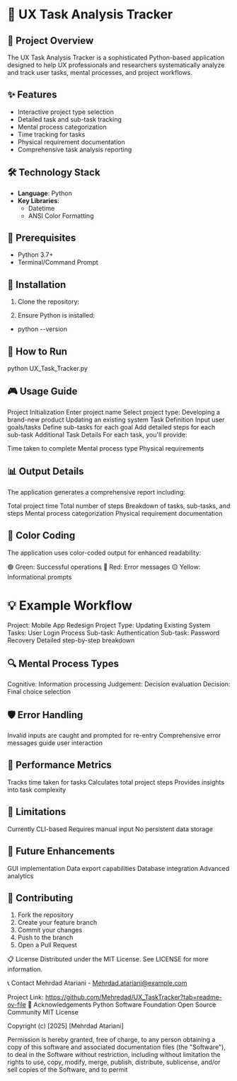 # 🚀 UX Task Analysis Tracker

## 📝 Project Overview

The UX Task Analysis Tracker is a sophisticated Python-based application designed to help UX professionals and researchers systematically analyze and track user tasks, mental processes, and project workflows.

## ✨ Features

- Interactive project type selection
- Detailed task and sub-task tracking
- Mental process categorization
- Time tracking for tasks
- Physical requirement documentation
- Comprehensive task analysis reporting

## 🛠 Technology Stack

- **Language**: Python
- **Key Libraries**:
  - Datetime
  - ANSI Color Formatting

## 🚦 Prerequisites

- Python 3.7+
- Terminal/Command Prompt

## 🔧 Installation

1. Clone the repository:

2. Ensure Python is installed:

- python --version

## 🏃 How to Run

python UX_Task_Tracker.py

## 🎮 Usage Guide

Project Initialization
Enter project name
Select project type:
Developing a brand-new product
Updating an existing system
Task Definition
Input user goals/tasks
Define sub-tasks for each goal
Add detailed steps for each sub-task
Additional Task Details
For each task, you'll provide:

Time taken to complete
Mental process type
Physical requirements

## 📊 Output Details

The application generates a comprehensive report including:

Total project time
Total number of steps
Breakdown of tasks, sub-tasks, and steps
Mental process categorization
Physical requirement documentation

## 🌈 Color Coding

The application uses color-coded output for enhanced readability:

🟢 Green: Successful operations
🔴 Red: Error messages
🟡 Yellow: Informational prompts

# 💡 Example Workflow

Project: Mobile App Redesign
Project Type: Updating Existing System
Tasks:
User Login Process
Sub-task: Authentication
Sub-task: Password Recovery
Detailed step-by-step breakdown

## 🔍 Mental Process Types

Cognitive: Information processing
Judgement: Decision evaluation
Decision: Final choice selection

## 🛡️ Error Handling

Invalid inputs are caught and prompted for re-entry
Comprehensive error messages guide user interaction

## 🔬 Performance Metrics

Tracks time taken for tasks
Calculates total project steps
Provides insights into task complexity

## 🚧 Limitations

Currently CLI-based
Requires manual input
No persistent data storage

## 🔮 Future Enhancements

GUI implementation
Data export capabilities
Database integration
Advanced analytics

## 🤝 Contributing

1. Fork the repository
2. Create your feature branch
3. Commit your changes
4. Push to the branch
5. Open a Pull Request

📋 License
Distributed under the MIT License. See LICENSE for more information.

📞 Contact
Mehrdad Atariani - Mehrdad.atariani@example.com

Project Link: https://github.com/Mehredad/UX_TaskTracker?tab=readme-ov-file
🙏 Acknowledgements
Python Software Foundation
Open Source Community
MIT License

Copyright (c) [2025] [Mehrdad Atariani]

Permission is hereby granted, free of charge, to any person obtaining a copy of this software and associated documentation files (the "Software"), to deal in the Software without restriction, including without limitation the rights to use, copy, modify, merge, publish, distribute, sublicense, and/or sell copies of the Software, and to permit
